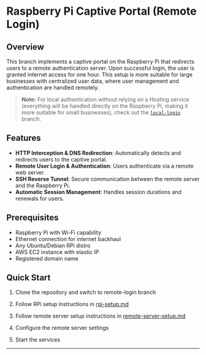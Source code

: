 # Raspberry Pi Captive Portal (Remote Login)

## Overview
This branch implements a captive portal on the Raspberry Pi that redirects users to a remote authentication server. Upon successful login, the user is granted internet access for one hour. This setup is more suitable for large businesses with centralized user data, where user management and authentication are handled remotely.

> **Note:** For local authentication without relying on a Hosting service (everything will be handled directly on the Raspberry Pi, making it more suitable for small businesses), check out the [`local-login`](../local-login/README.md) branch.

## Features
- **HTTP Interception & DNS Redirection**: Automatically detects and redirects users to the captive portal.
- **Remote User Login & Authentication**: Users authenticate via a remote web server.
- **SSH Reverse Tunnel**: Secure communication between the remote server and the Raspberry Pi.
- **Automatic Session Management**: Handles session durations and renewals for users.

## Prerequisites
- Raspberry Pi with Wi-Fi capability
- Ethernet connection for internet backhaul
- Any Ubuntu/Debian RPi distro
- AWS EC2 instance with elastic IP
- Registered domain name

## Quick Start
1. Clone the repository and switch to remote-login branch
2. Follow RPi setup instructions in [rpi-setup.md](rpi-setup.md)
3. Follow remote server setup instructions in [remote-server-setup.md](https://github.com/ganainy/raspberrypi-captive-portal/blob/remote-captive/remote-website/remote-server-setup.md)

4. Configure the remote server settings
5. Start the services
---
